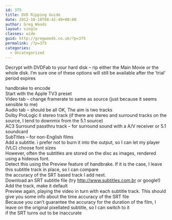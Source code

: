 ```yaml
---
id: 375
title: DVD Ripping Guide
date: 2012-10-18T08:42:49+00:00
author: Greg Woods
layout: single
classes: wide
guid: http://gregwoods.co.uk/?p=375
permalink: /?p=375
categories:
  - Uncategorized
---
```

Decrypt with DVDFab to your hard disk &#8211; rip either the Main Movie or the whole disk. I&#8217;m sure one of these options will still be available after the &#8216;trial&#8217; period expires

handbrake to encode  
Start with the Apple TV3 preset  
Video tab &#8211; change framerate to same as source (just because it seems sensible to me)  
Audio tab &#8211; should be all OK, The aim is two tracks  
Dolby ProLogic II stereo track (if there are stereo and surround tracks on the source, I tend to downmix from the 5.1 source)  
AC3 Surround passthru track &#8211; for surround sound with a A/V receiver or 5.1 soundcard  
SubTitles &#8211; for non-English films  
Add a subtitle. i prefer not to burn it into the output, so I can let my player (VLC) choose font sizes  
However, often the subtitles are stored on the disc as images, rendered using a hideous font.  
Detect this using the Preview feature of handbrake. If it is the case, I leave this subtitle track in place, so I can compare  
the accuracy of the SRT based track I add next.  
Download an SRT subtitle file (try http://www.subtitles.com.br or google!)  
Add the track, make it default  
Preview again, playing the video in turn with each subtitle track. This should give you some info about the time accuracy of the SRT file  
Because you can&#8217;t guarantee the accuracy for the duration of the film, I leave on the original pixellated subtitle, so I can switch to it  
if the SRT turns out to be inaccurate